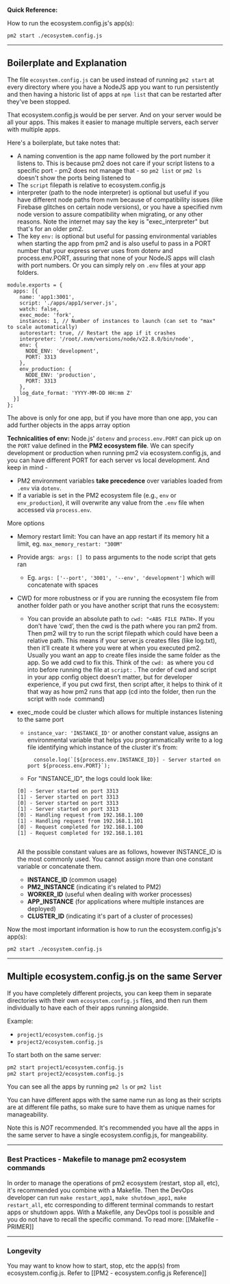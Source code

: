 **Quick Reference:**

How to run the ecosystem.config.js's app(s):
```
pm2 start ./ecosystem.config.js
```

---

## Boilerplate and Explanation

The file `ecosystem.config.js` can be used instead of running `pm2 start` at every directory where you have a NodeJS app you want to run persistently and then having a historic list of apps at `npm list` that can be restarted after they've been stopped.

That ecosystem.config.js would be per server. And on your server would be all your apps. This makes it easier to manage multiple servers, each server with multiple apps.

Here's a boilerplate, but take notes that:
- A naming convention is the app name followed by the port number it listens to. This is because pm2 does not care if your script listens to a specific port - pm2 does not manage that - so `pm2 list` or `pm2 ls` doesn't show the ports being listened to
- The `script` filepath is relative to ecosystem.config.js
- interpreter (path to the node interpreter) is optional but useful if you have different node paths from nvm because of compatibility issues (like Firebase glitches on certain node versions), or you have a specified nvm node version to assure compatibility when migrating, or any other reasons. Note the internet may say the key is "exec_interpreter" but that's for an older pm2.
- The key `env:` is optional but useful for passing environmental variables when starting the app from pm2 and is also useful to pass in a PORT number that your express server uses from dotenv and process.env.PORT, assuring that none of your NodeJS apps will clash with port numbers. Or you can simply rely on `.env` files at your app folders.

```
module.exports = {
  apps: [{
    name: 'app1:3001',
    script: './apps/app1/server.js',
    watch: false,
    exec_mode: 'fork',
    instances: 1, // Number of instances to launch (can set to "max" to scale automatically)
    autorestart: true, // Restart the app if it crashes
    interpreter: '/root/.nvm/versions/node/v22.8.0/bin/node',
    env: {
      NODE_ENV: 'development',
      PORT: 3313
    },
    env_production: {
      NODE_ENV: 'production',
      PORT: 3313
    },
    log_date_format: 'YYYY-MM-DD HH:mm Z'
  }]
};

```

The above is only for one app, but if you have more than one app, you can add further objects in the apps array option

**Technicalities of env:** 
Node.js' `dotenv` and `process.env.PORT` can pick up on the `PORT` value defined in the **PM2 ecosystem file**. We can specify development or production when running pm2 via ecosystem.config.js, and you can have different PORT for each server vs local development. And keep in mind -
- PM2 environment variables **take precedence** over variables loaded from `.env` via `dotenv`.
- If a variable is set in the PM2 ecosystem file (e.g., `env` or `env_production`), it will overwrite any value from the `.env` file when accessed via `process.env`.

More options
- Memory restart limit: You can have an app restart if its memory hit a limit, eg. `max_memory_restart: "300M"`
- Provide args:  `args: []`  to pass arguments to the node script that gets ran
	- Eg. `args: ['--port', '3001', '--env', 'development']` which will concatenate with spaces
- CWD for more robustness or if you are running the ecosystem file from another folder path or you have another script that runs the ecosystem:
	- You can provide an absolute path to `cwd: "<ABS FILE PATH>`. If you don’t have ‘cwd’, then the cwd is the path where you ran pm2 from. Then pm2 will try to run the script filepath which could have been a relative path. This means if your server.js creates files (like log.txt), then it’ll create it where you were at when you executed pm2. Usually you want an app to create files inside the same folder as the app. So we add cwd to fix this. Think of the `cwd:`  as where you cd into before running the file at `script:` . The order of cwd and script  in your app config object doesn’t matter, but for developer experience, if you put cwd first, then script after, it helps to think of it that way as how pm2 runs that app (cd into the folder, then run the script with `node`  command)
- exec_mode could be cluster which allows for multiple instances listening to the same port
	- `instance_var: 'INSTANCE_ID'` or another constant value, assigns an environmental variable that helps you programmatically write to a log file identifying which instance of the cluster it's from:
	  ```
		console.log(`[${process.env.INSTANCE_ID}] - Server started on port ${process.env.PORT}`);
		```

	- For "INSTANCE_ID", the logs could look like:
	```
	[0] - Server started on port 3313
	[1] - Server started on port 3313
	[0] - Server started on port 3313
	[1] - Server started on port 3313
	[0] - Handling request from 192.168.1.100
	[1] - Handling request from 192.168.1.101
	[0] - Request completed for 192.168.1.100
	[1] - Request completed for 192.168.1.101
		  
	```

	All the possible constant values are as follows, however INSTANCE_ID is the most commonly used. You cannot assign more than one constant variable or concatenate them.  
	- **INSTANCE_ID** (common usage)
	- **PM2_INSTANCE** (indicating it's related to PM2)
	- **WORKER_ID** (useful when dealing with worker processes)
	- **APP_INSTANCE** (for applications where multiple instances are deployed)
	- **CLUSTER_ID** (indicating it's part of a cluster of processes)

Now the most important information is how to run the ecosystem.config.js's app(s):
```
pm2 start ./ecosystem.config.js
```

---

## Multiple ecosystem.config.js on the same Server

If you have completely different projects, you can keep them in separate directories with their own `ecosystem.config.js` files, and then run them individually to have each of their apps running alongside.

Example:
- `project1/ecosystem.config.js`
- `project2/ecosystem.config.js`

To start both on the same server:

```bash
pm2 start project1/ecosystem.config.js
pm2 start project2/ecosystem.config.js
```

You can see all the apps by running `pm2 ls` or `pm2 list`

You can have different apps with the same name run as long as their scripts are at different file paths, so make sure to have them as unique names for manageability.

Note this is *NOT* recommended. It's recommended you have all the apps in the same server to have a single ecosystem.config.js, for mangeability.

---

### Best Practices - Makefile to manage pm2 ecosystem commands

In order to manage the operations of pm2 ecosystem (restart, stop all, etc), it's recommended you combine with a Makefile. Then the DevOps developer can run `make restart_app1`, `make shutdown_app1`, `make restart_all`,  etc corresponding to different terminal commands to restart apps or shutdown apps. With a Makefile, any DevOps tool is possible and you do not have to recall the specific command. To read more: [[Makefile - PRIMER]]

---

### Longevity

You may want to know how to start, stop, etc the app(s) from ecosystem.config.js. Refer to [[PM2 - ecosystem.config.js Reference]]